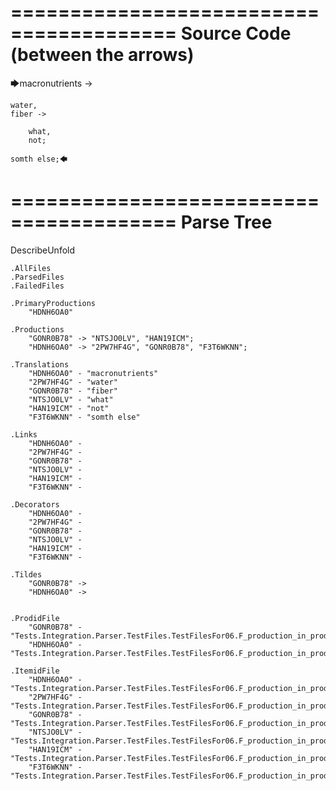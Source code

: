 ========================================
Source Code (between the arrows)
========================================

🡆macronutrients ->

    water,
	fiber ->

        what,
        not;

	somth else;🡄

========================================
Parse Tree
========================================
DescribeUnfold

    .AllFiles
    .ParsedFiles
    .FailedFiles

    .PrimaryProductions
        "HDNH6OA0" 

    .Productions
        "GONR0B78" -> "NTSJO0LV", "HAN19ICM";
        "HDNH6OA0" -> "2PW7HF4G", "GONR0B78", "F3T6WKNN";

    .Translations
        "HDNH6OA0" - "macronutrients"
        "2PW7HF4G" - "water"
        "GONR0B78" - "fiber"
        "NTSJO0LV" - "what"
        "HAN19ICM" - "not"
        "F3T6WKNN" - "somth else"

    .Links
        "HDNH6OA0" - 
        "2PW7HF4G" - 
        "GONR0B78" - 
        "NTSJO0LV" - 
        "HAN19ICM" - 
        "F3T6WKNN" - 

    .Decorators
        "HDNH6OA0" - 
        "2PW7HF4G" - 
        "GONR0B78" - 
        "NTSJO0LV" - 
        "HAN19ICM" - 
        "F3T6WKNN" - 

    .Tildes
        "GONR0B78" -> 
        "HDNH6OA0" -> 


    .ProdidFile
        "GONR0B78" - "Tests.Integration.Parser.TestFiles.TestFilesFor06.F_production_in_production3.ds"
        "HDNH6OA0" - "Tests.Integration.Parser.TestFiles.TestFilesFor06.F_production_in_production3.ds"

    .ItemidFile
        "HDNH6OA0" - "Tests.Integration.Parser.TestFiles.TestFilesFor06.F_production_in_production3.ds"
        "2PW7HF4G" - "Tests.Integration.Parser.TestFiles.TestFilesFor06.F_production_in_production3.ds"
        "GONR0B78" - "Tests.Integration.Parser.TestFiles.TestFilesFor06.F_production_in_production3.ds"
        "NTSJO0LV" - "Tests.Integration.Parser.TestFiles.TestFilesFor06.F_production_in_production3.ds"
        "HAN19ICM" - "Tests.Integration.Parser.TestFiles.TestFilesFor06.F_production_in_production3.ds"
        "F3T6WKNN" - "Tests.Integration.Parser.TestFiles.TestFilesFor06.F_production_in_production3.ds"

